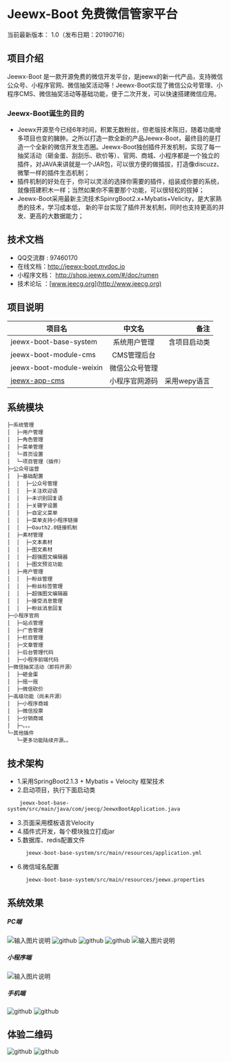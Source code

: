 Jeewx-Boot  免费微信管家平台
==========

当前最新版本： 1.0（发布日期：20190716）

项目介绍
-----------------------------------
Jeewx-Boot 是一款开源免费的微信开发平台，是jeewx的新一代产品，支持微信公众号、小程序官网、微信抽奖活动等！Jeewx-Boot实现了微信公众号管理、小程序CMS、微信抽奖活动等基础功能，便于二次开发，可以快速搭建微信应用。

### Jeewx-Boot诞生的目的
-   Jeewx开源至今已经6年时间，积累无数粉丝，但老版技术陈旧，随着功能增多项目也变的臃肿。之所以打造一款全新的产品Jeewx-Boot，最终目的是打造一个全新的微信开发生态圈。Jeewx-Boot独创插件开发机制，实现了每一抽奖活动（砸金蛋、刮刮乐、砍价等）、官网、商城、小程序都是一个独立的插件，对JAVA来讲就是一个JAR包，可以很方便的做插拔，打造像discuzz、微擎一样的插件生态机制；
 -  插件机制的好处在于，你可以灵活的选择你需要的插件，组装成你要的系统，就像搭建积木一样；当然如果你不需要那个功能，可以很轻松的拔掉；
 -  Jeewx-Boot采用最新主流技术SpinrgBoot2.x+Mybatis+Velicity，是大家熟悉的技术，学习成本低， 新的平台实现了插件开发机制，同时也支持更高的并发、更高的大数据能力；
 

技术文档
-----------------------------------

* QQ交流群 : 97460170
* 在线文档：http://jeewx-boot.mydoc.io
* 小程序文档： http://shop.jeewx.com/#/doc/rumen
* 技术论坛 ：[www.jeecg.org](http://www.jeecg.org)
	

项目说明
-----------------------------------

| 项目名   |      中文名      |  备注 |
|----------|:-------------:|------:|
| jeewx-boot-base-system |  系统用户管理 | 含项目启动类 |
| jeewx-boot-module-cms |    CMS管理后台   |    |
| jeewx-boot-module-weixin | 微信公众号管理 |     |	 
| [jeewx-app-cms](https://github.com/zhangdaiscott/jeewx-app-cms) | 小程序官网源码 |    采用wepy语言 | 

	  
系统模块
-----------------------------------

```
├─系统管理
│  ├─用户管理
│  ├─角色管理
│  ├─菜单管理
│  └─首页设置
│  └─项目管理（插件）
├─公众号运营
│  ├─基础配置
│  │  ├─公众号管理
│  │  ├─关注欢迎语
│  │  ├─未识别回复语
│  │  ├─关键字设置
│  │  ├─自定义菜单
│  │  ├─菜单支持小程序链接
│  │  ├─Oauth2.0链接机制
│  ├─素材管理
│  │  ├─文本素材
│  │  ├─图文素材
│  │  ├─超强图文编辑器
│  │  ├─图文预览功能
│  ├─用户管理
│  │  ├─粉丝管理
│  │  ├─粉丝标签管理
│  │  ├─超强图文编辑器
│  │  ├─接受消息管理
│  │  ├─粉丝消息回复
├─小程序官网
│  ├─站点管理
│  ├─广告管理
│  ├─栏目管理
│  ├─文章管理
│  ├─后台管理代码
│  ├─小程序前端代码
├─微信抽奖活动（即将开源）
│  ├─砸金蛋
│  ├─摇一摇
│  ├─微信砍价
├─高级功能（尚未开源）
│  ├─小程序商城
│  ├─微信投票
│  ├─分销商城
│  ├─。。。
└─其他插件
   └─更多功能陆续开源。。
```






	  	  
	  
技术架构
-----------------------------------

- 1.采用SpringBoot2.1.3 + Mybatis + Velocity 框架技术
- 2.启动项目，执行下面启动类
```
	jeewx-boot-base-system/src/main/java/com/jeecg/JeewxBootApplication.java
```
- 3.页面采用模板语言Velocity
- 4.插件式开发，每个模块独立打成jar
- 5.数据库、redis配置文件
```
	  jeewx-boot-base-system/src/main/resources/application.yml
```
- 6.微信域名配置
```
	  jeewx-boot-base-system/src/main/resources/jeewx.properties
```




系统效果
----

##### PC端
![输入图片说明](https://static.oschina.net/uploads/img/201907/15141922_GIP8.png "在这里输入图片标题")
![github](https://static.oschina.net/uploads/img/201808/13105211_AVY4.png "jeecg")
![github](https://static.oschina.net/uploads/img/201808/11172049_s7hH.png "jeecg")
![github](https://static.oschina.net/uploads/img/201808/11153109_73Aj.png "jeecg")
![输入图片说明](https://static.oschina.net/uploads/img/201907/15144608_1zcZ.png "在这里输入图片标题")


##### 小程序端
![输入图片说明](https://static.oschina.net/uploads/img/201907/15143215_Km1G.jpg "在这里输入图片标题")


##### 手机端

![github](https://static.oschina.net/uploads/img/201808/13105211_lMFh.jpg "jeecg")
![github](https://static.oschina.net/uploads/img/201808/11195358_bi9e.png "jeecg")




体验二维码
-----------------------------------
![github](https://static.oschina.net/uploads/img/201907/13101120_zUgL.jpg "jeewx521")
![github](https://static.oschina.net/uploads/img/201907/13100959_naiO.jpg "jeewx521")

